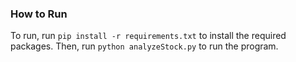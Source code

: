 ### How to Run

To run, run `pip install -r requirements.txt` to install the required packages. Then, run `python analyzeStock.py` to run the program.